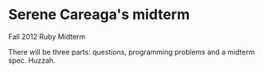 Serene Careaga's midterm
=======

Fall 2012 Ruby Midterm

There will be three parts: questions, programming problems and a midterm spec. Huzzah.
